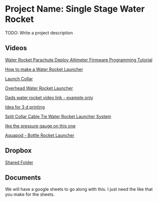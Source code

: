 # Project Name: Single Stage Water Rocket
TODO: Write a project description

## Videos
[Water Rocket Parachute Deploy Altimeter Firmware Programming Tutorial](https://www.youtube.com/watch?v=OrcEw346bdA)

[How to make a Water Rocket Launcher](https://www.youtube.com/watch?v=hJf7DHApz2Y&list=PLK6-a7u-VQfmqPL_loUs0Q1idKfswCHf)

[Launch Collar](https://www.youtube.com/watch?v=iAQv_8aqf2w)

[Overhead Water Rocket Launcher](https://www.youtube.com/watch?v=icQhLT4QCO8)

[Dads water rocket video link - example only](https://www.youtube.com/watch?v=hJf7DHApz2Y&list=PLK6-a7u-VQfmqPL_loUs0Q1idKfswCHfv)

[Idea for 3 d printing](https://www.youtube.com/watch?v=wQ23RjVMojY&t=244s)

[Split Collar Cable Tie Water Rocket Launcher System](https://www.youtube.com/watch?v=T0dKc0fkVko)

[like the pressure gauge on this one](https://www.youtube.com/watch?v=CwJ4ITykf1s)

[Aquapod - Bottle Rocket Launcher](https://www.youtube.com/watch?v=VqJHjX5ZmZM)

## Dropbox
[Shared Folder](https://www.dropbox.com/home/water-rocket-single-stage)

## Documents 
We will have a google sheets to go along with this. I just need the like that you make for the sheets. 

